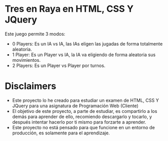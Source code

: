 # Tres en Raya en HTML, CSS Y JQuery
Este juego permite 3 modos:
- 0 Players: Es un IA vs IA, las IAs eligen las jugadas de forma totalmente aleatoria.
- 1 Player: Es un Player vs IA, la IA va eligiendo de forma aleatoria sus movimientos.
- 2 Players: Es un Player vs Player por turnos.

# Disclaimers
- Este proyecto lo he creado para estudiar un examen de HTML, CSS Y JQuery para una asignatura de Programación Web (Cliente)
- El objetivo de este proyecto, a parte de estudiar, es compartirlo a los demás para aprender de ello, recomiendo descargarlo y tocarlo, y después intentar hacerlo por ti mismo para forzarte a aprender.
- Este proyecto no está pensado para que funcione en un entorno de producción, es solamente para el aprendizaje.
